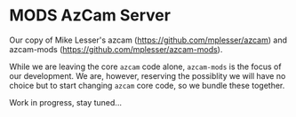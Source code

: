 # MODS AzCam Server

Our copy of Mike Lesser's azcam (https://github.com/mplesser/azcam) and azcam-mods (https://github.com/mplesser/azcam-mods).

While we are leaving the core `azcam` code alone, `azcam-mods` is the focus of our development.  We are, however, reserving
the possiblity we will have no choice but to start changing `azcam` core code, so we bundle these together.

Work in progress, stay tuned...
